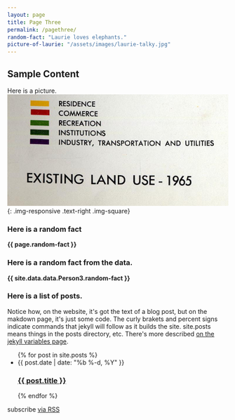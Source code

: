 ```yaml
---
layout: page
title: Page Three
permalink: /pagethree/
random-fact: "Laurie loves elephants."
picture-of-laurie: "/assets/images/laurie-talky.jpg"
---
```


## Sample Content
Here is a picture.
![legend](/assets/images/land-use-key.png){: .img-responsive .text-right .img-square}


###  Here is a random fact

<strong>  {{ page.random-fact }} </strong>

### Here is a random fact from the data.

<strong> {{ site.data.data.Person3.random-fact }} </strong>


### Here is a list of posts.

Notice how, on the website, it's got the text of a blog post, but on the makdown page, it's just some code.
The curly brakets and percent signs indicate commands that jekyll will follow as it builds the site. site.posts means things in the posts directory, etc. There's more described [on the jekyll variables page](https://jekyllrb.com/docs/variables/).

<ul class="post-list">
  {% for post in site.posts %}
    <li>{{ post.date | date: "%b %-d, %Y" }}
      <h3>
        <a href="{{ post.url | prepend: site.baseurl }}">{{ post.title }}</a>
      </h3>
    </li>
  {% endfor %}
</ul>

<p class="rss-subscribe">subscribe <a href="{{ "/feed.xml" | prepend: site.baseurl }}">via RSS</a></p>
